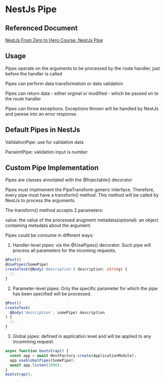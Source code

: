 # NestJs Pipe

## Referenced Document

[NestJs From Zero to Hero Course: NestJs Pipe](https://www.udemy.com/course/nestjs-zero-to-hero/learn/lecture/26681372#overview)

## Usage

Pipes operate on the arguments to be processed by the route handler, just before the handler is called

Pipes can perform data transformation or data validation

Pipes can return data - either orginal or modified - which be passed on to the route handler

Pipes can throw exceptions. Exceptions thrown will be handled by NestJs and parese into an error response.

## Default Pipes in NestJs

ValidationPipe: use for validation data

ParseIntPipe: validation input is number

## Custom Pipe Implementation

Pipes are classes annotated with the @Injectable() decorator

Pipes must implmenent the PipeTransform generic interface. Therefore, every pipe must have a transform() method. This method will be called by NestJs to process the arguments.

The transform() method accepts 2 parameters:

value: the value of the processed arugment
metadata(optional): an object containing metadata about the argument.

Pipes could be consume in different ways:

1. Handler-level pipes: via the @UsePipes() decorator. Such pipe will process all parameters for the incoming requests.

```typescript
@Post()
@UsePipes(SomePipe)
createTask(@Body('description') description: string) {
  //..
}
```
2. Parameter-level pipes: Only the specific parameter for which the pipe has been specified will be processed.

```typescript
@Post()
createTask(
  @Body('description', somePipe) description  
) {
  //..
}
```

3. Global pipes: defined in application level and will be applied to any incomming request.

```typescript
async function bootstrap() {
  const app = await NestFactory.create(ApplicationModule);
  app.useGlobalPipes(SomePipe);
  await app.listen(3000);
}
bootstrap();
```